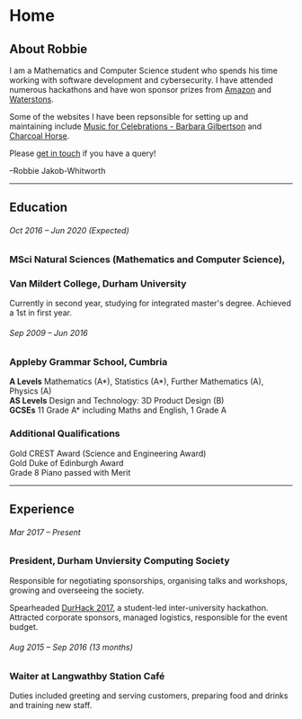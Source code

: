 # Home

## About Robbie
I am a Mathematics and Computer Science student who spends his time working with software development and cybersecurity. I have attended numerous hackathons and have won sponsor prizes from [Amazon](https://aws.amazon.com/) and [Waterstons](https://www.waterstons.com/).

Some of the websites I have been repsonsible for setting up and maintaining include [Music for Celebrations - Barbara Gilbertson](http://barbaragilbertson.co.uk) and [Charcoal Horse](https://charcoalhorse.co.uk).

Please [get in touch](#) if you have a query!

–Robbie Jakob-Whitworth

<hr />

## Education
###### Oct 2016 – Jun 2020 (Expected)
### MSci Natural Sciences (Mathematics and Computer Science),
### Van Mildert College, Durham University
Currently in second year, studying for integrated master's degree.
Achieved a 1st in first year.

###### Sep 2009 – Jun 2016
### Appleby Grammar School, Cumbria
**A Levels**  Mathematics (A\*), Statistics (A\*), Further Mathematics (A), Physics (A)  
**AS Levels** Design and Technology: 3D Product Design (B)  
**GCSEs**     11 Grade A\* including Maths and English, 1 Grade A

### Additional Qualifications
Gold CREST Award (Science and Engineering Award)  
Gold Duke of Edinburgh Award  
Grade 8 Piano passed with Merit

<hr />

## Experience
###### Mar 2017 – Present
### President, Durham Unviersity Computing Society
Responsible for negotiating sponsorships, organising talks and workshops, growing and overseeing the society.

Spearheaded [DurHack 2017](http://durhack.tech), a student-led inter-university hackathon. Attracted corporate sponsors, managed logistics, responsible for the event budget.

###### Aug 2015 – Sep 2016 (13 months)
### Waiter at Langwathby Station Café
Duties included greeting and serving customers, preparing food and drinks and training new staff.

